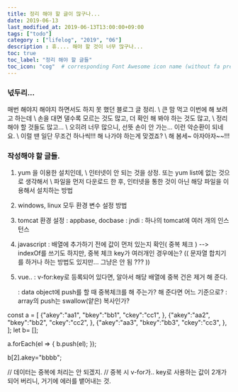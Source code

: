 ```yaml
---
title: 정리 해야 할 글이 많구나...
date: 2019-06-13
last_modified_at: 2019-06-13T13:00:00+09:00
tags: ["todo"]
category : ["lifelog", "2019", "06"]
description : 휴.... 해야 할 것이 너무 많구나... 
toc: true
toc_label: "정리 해야 할 글들"
toc_icon: "cog"  # corresponding Font Awesome icon name (without fa prefix)
---
```


### 넋두리...
매번 해야지 해야지 하면서도 하지 못 했던 블로그 글 정리. \\
큰 맘 먹고 이번에 해 보려고 하는데 \\
손을 대면 댈수록 모르는 것도 많고, 더 확인 해 봐야 하는 것도 많고, \\
정리해야 할 것들도 많고... \\
오히려 너무 많으니, 선뜻 손이 안 가는... 이런 악순환이 되네요. \\
이럴 땐 일단 무조건 하나씩!!! 해 나가야 하는게 맞겠죠? \\
해 봄세~ 아자아자~~!!! 

### 작성해야 할 글들.
1. yum 을 이용한 설치인데, \\
   인터넷이 안 되는 것을 상정. 또는 yum list에 없는 것으로 생각해서 \\
   파일을 먼저 다운로드 한 후, 인터넷을 통한 것이 아닌 해당 파일을 이용해서 설치하는 방법 

2. windows, linux 모두 환경 변수 설정 방법

3. tomcat 환경 설정
   : appbase, docbase 
   : jndi
   : 하나의 tomcat에 여러 개의 인스턴스


4. javascript
   : 배열에 추가하기 전에 값이 먼저 있는지 확인( 중복 체크 )
     --> indexOf를 쓰기도 하지만, 중복 체크 key가 여러개인 경우에는? (( 문자열 합치기를 하거나 하는 방법도 있지만... 그냥은 안 됨 ??? ))

5. vue..
   : v-for:key로 등록되어 있다면, 알아서 해당 배열에 중복 건은 제거 해 준다.

   : data object에 push를 할 때 중복체크를 해 주는가? 해 준다면 어느 기준으로? 
   : array의 push는 swallow(얕은) 복사인가? 



const a = [
     {"akey":"aa1",
      "bkey":"bb1",
      "ckey":"cc1",
     },
     {"akey":"aa2",
      "bkey":"bb2",
      "ckey":"cc2",
     },
     {"akey":"aa3",
      "bkey":"bb3",
      "ckey":"cc3",
     },
];
let b= [];

a.forEach(el => {
     b.push(el);
});

b[2].akey="bbbb";

// 데이터는 중복에 처리는 안 되겠지.
// 중복 시 v-for가.. key로 사용하는 값이 2개가 되어 버리니, 거기에 에러를 뱉어내는 것.